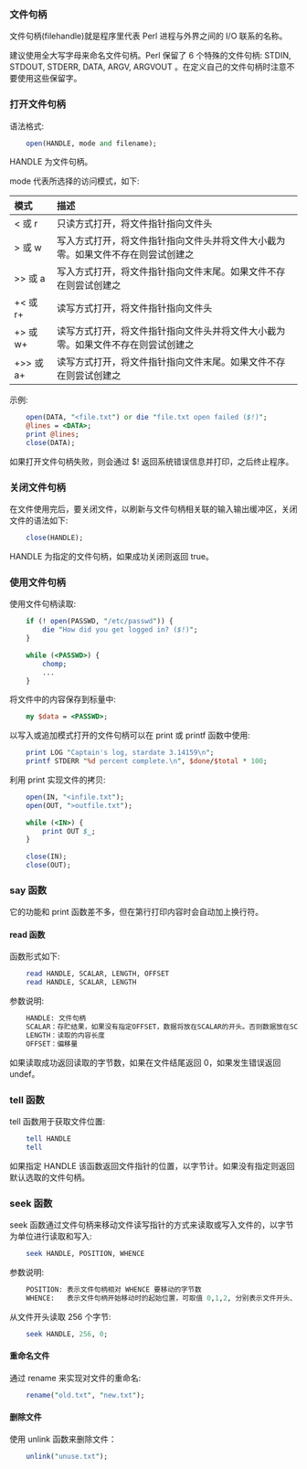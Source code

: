 
### 文件句柄

文件句柄(filehandle)就是程序里代表 Perl 进程与外界之间的 I/O 联系的名称。

建议使用全大写字母来命名文件句柄。Perl 保留了 6 个特殊的文件句柄: STDIN, STDOUT, STDERR, DATA, ARGV, ARGVOUT 。在定义自己的文件句柄时注意不要使用这些保留字。


### 打开文件句柄

语法格式:
```pl
    open(HANDLE, mode and filename);
```

HANDLE 为文件句柄。

mode 代表所选择的访问模式，如下:

| 模式 | 描述 |
|:-----|:-----|
| < 或 r    | 只读方式打开，将文件指针指向文件头 |
| > 或 w    | 写入方式打开，将文件指针指向文件头并将文件大小截为零。如果文件不存在则尝试创建之 |
| >> 或 a   | 写入方式打开，将文件指针指向文件末尾。如果文件不存在则尝试创建之 |
| +< 或 r+  | 读写方式打开，将文件指针指向文件头 |
| +> 或 w+  | 读写方式打开，将文件指针指向文件头并将文件大小截为零。如果文件不存在则尝试创建之 |
| +>> 或 a+ | 读写方式打开，将文件指针指向文件末尾。如果文件不存在则尝试创建之 |

示例:
```pl
    open(DATA, "<file.txt") or die "file.txt open failed ($!)";
    @lines = <DATA>;
    print @lines;
    close(DATA);
```
如果打开文件句柄失败，则会通过 $! 返回系统错误信息并打印，之后终止程序。


### 关闭文件句柄

在文件使用完后，要关闭文件，以刷新与文件句柄相关联的输入输出缓冲区，关闭文件的语法如下:
```pl
    close(HANDLE);
```
HANDLE 为指定的文件句柄，如果成功关闭则返回 true。


### 使用文件句柄

使用文件句柄读取:
```pl
    if (! open(PASSWD, "/etc/passwd")) {
        die "How did you get logged in? ($!)";
    }
    
    while (<PASSWD>) {
        chomp;
        ...
    }
```

将文件中的内容保存到标量中:
```pl
    my $data = <PASSWD>;
```

以写入或追加模式打开的文件句柄可以在 print 或 printf 函数中使用:
```pl
    print LOG "Captain's log, stardate 3.14159\n";
    printf STDERR "%d percent complete.\n", $done/$total * 100;
```

利用 print 实现文件的拷贝:
```pl
    open(IN, "<infile.txt");
    open(OUT, ">outfile.txt");
    
    while (<IN>) {
        print OUT $_;
    }
    
    close(IN);
    close(OUT);
```


### say 函数

它的功能和 print 函数差不多，但在第行打印内容时会自动加上换行符。


#### read 函数

函数形式如下:
```pl
    read HANDLE, SCALAR, LENGTH, OFFSET
    read HANDLE, SCALAR, LENGTH
```
参数说明:
```pl
    HANDLE: 文件句柄
    SCALAR：存贮结果，如果没有指定OFFSET，数据将放在SCALAR的开头。否则数据放在SCALAR中的OFFSET字节之后
    LENGTH：读取的内容长度
    OFFSET：偏移量
```
如果读取成功返回读取的字节数，如果在文件结尾返回 0，如果发生错误返回 undef。


### tell 函数

tell 函数用于获取文件位置:
```pl
    tell HANDLE
    tell
```
如果指定 HANDLE 该函数返回文件指针的位置，以字节计。如果没有指定则返回默认选取的文件句柄。


### seek 函数

seek 函数通过文件句柄来移动文件读写指针的方式来读取或写入文件的，以字节为单位进行读取和写入:
```pl
    seek HANDLE, POSITION, WHENCE
```
参数说明:
```pl
    POSITION: 表示文件句柄相对 WHENCE 要移动的字节数
    WHENCE:   表示文件句柄开始移动时的起始位置，可取值 0,1,2, 分别表示文件开头、当前位置和文件尾
```

从文件开头读取 256 个字节:
```pl
    seek HANDLE, 256, 0;
```


#### 重命名文件

通过 rename 来实现对文件的重命名:
```pl
    rename("old.txt", "new.txt");
```


#### 删除文件

使用 unlink 函数来删除文件：

```pl
    unlink("unuse.txt");
```


